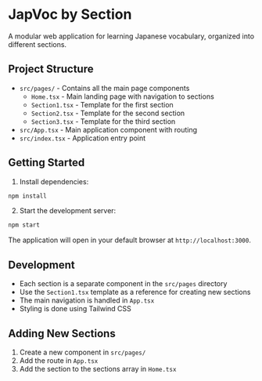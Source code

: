 # JapVoc by Section

A modular web application for learning Japanese vocabulary, organized into different sections.

## Project Structure

- `src/pages/` - Contains all the main page components
  - `Home.tsx` - Main landing page with navigation to sections
  - `Section1.tsx` - Template for the first section
  - `Section2.tsx` - Template for the second section
  - `Section3.tsx` - Template for the third section
- `src/App.tsx` - Main application component with routing
- `src/index.tsx` - Application entry point

## Getting Started

1. Install dependencies:
```bash
npm install
```

2. Start the development server:
```bash
npm start
```

The application will open in your default browser at `http://localhost:3000`.

## Development

- Each section is a separate component in the `src/pages` directory
- Use the `Section1.tsx` template as a reference for creating new sections
- The main navigation is handled in `App.tsx`
- Styling is done using Tailwind CSS

## Adding New Sections

1. Create a new component in `src/pages/`
2. Add the route in `App.tsx`
3. Add the section to the sections array in `Home.tsx` 